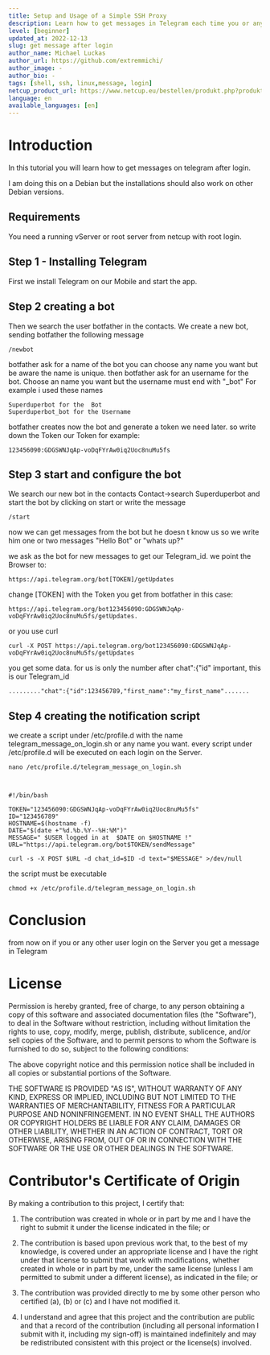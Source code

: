 ```yaml
---
title: Setup and Usage of a Simple SSH Proxy
description: Learn how to get messages in Telegram each time you or any other login on your server.
level: [beginner] 
updated_at: 2022-12-13
slug: get message after login
author_name: Michael Luckas
author_url: https://github.com/extremmichi/
author_image: -
author_bio: -
tags: [shell, ssh, linux,message, login] 
netcup_product_url: https://www.netcup.eu/bestellen/produkt.php?produkt=2991
language: en
available_languages: [en]
---
```

# Introduction

In this tutorial you will learn how to get messages on telegram after login.

I am doing this on a Debian  but the installations should also work on other Debian versions.


## Requirements

You need a running vServer or root server from netcup with root login.

## Step 1 - Installing Telegram
First we install Telegram on our Mobile and start the app.

## Step 2  creating a bot
Then we search the user botfather in the contacts.
We create a new bot, sending botfather the following message


    /newbot

 botfather ask for a name of the bot
you can choose any name you want but be aware the name is unique.
then botfather ask for an username for the bot. Choose an name you want 
but the username must end with "_bot"
For example i used these names
 

    Superduperbot for the  Bot
    Superduperbot_bot for the Username

    
botfather creates now the bot and generate a token we need later.
so write down the Token
our Token for example:

    123456090:GDGSWNJqAp-voDqFYrAw0iq2Uoc8nuMu5fs

     
## Step 3 start and configure the bot

We search our new bot in the contacts
Contact->search Superduperbot and start the bot by clicking on start or write the message 


    /start

now we can get messages from the bot but he doesn t know us so we write him one or two messages
"Hello Bot" or "whats up?"

we ask as the bot for new messages to get our Telegram_id.
we point the Browser to:


    https://api.telegram.org/bot[TOKEN]/getUpdates

     

change [TOKEN] with the Token you get from botfather
in this case:

    https://api.telegram.org/bot123456090:GDGSWNJqAp-voDqFYrAw0iq2Uoc8nuMu5fs/getUpdates.

     

or you use curl

    curl -X POST https://api.telegram.org/bot123456090:GDGSWNJqAp-voDqFYrAw0iq2Uoc8nuMu5fs/getUpdates

     
you get some data.
for us is only the number after chat":{"id" important,
this is our Telegram_id

    ........."chat":{"id":123456789,"first_name":"my_first_name".......

     
## Step 4 creating the notification script

we create a script under /etc/profile.d with the name telegram_message_on_login.sh or any name you want.
every script under /etc/profile.d will be executed on each login on the Server.

    nano /etc/profile.d/telegram_message_on_login.sh

     

    #!/bin/bash

    TOKEN="123456090:GDGSWNJqAp-voDqFYrAw0iq2Uoc8nuMu5fs"
    ID="123456789"
    HOSTNAME=$(hostname -f)
    DATE="$(date +"%d.%b.%Y--%H:%M")"
    MESSAGE=" $USER logged in at  $DATE on $HOSTNAME !"
    URL="https://api.telegram.org/bot$TOKEN/sendMessage"

    curl -s -X POST $URL -d chat_id=$ID -d text="$MESSAGE" >/dev/null

     

the script must be executable

    chmod +x /etc/profile.d/telegram_message_on_login.sh

# Conclusion
from now on if you or any other user login on the Server 
you get a message in Telegram 



# License

Permission is hereby granted, free of charge, to any person obtaining a copy
of this software and associated documentation files (the "Software"), to deal
in the Software without restriction, including without limitation the rights
to use, copy, modify, merge, publish, distribute, sublicence, and/or sell
copies of the Software, and to permit persons to whom the Software is
furnished to do so, subject to the following conditions:

The above copyright notice and this permission notice shall be included in all
copies or substantial portions of the Software.

THE SOFTWARE IS PROVIDED "AS IS", WITHOUT WARRANTY OF ANY KIND, EXPRESS OR
IMPLIED, INCLUDING BUT NOT LIMITED TO THE WARRANTIES OF MERCHANTABILITY,
FITNESS FOR A PARTICULAR PURPOSE AND NONINFRINGEMENT. IN NO EVENT SHALL THE
AUTHORS OR COPYRIGHT HOLDERS BE LIABLE FOR ANY CLAIM, DAMAGES OR OTHER
LIABILITY, WHETHER IN AN ACTION OF CONTRACT, TORT OR OTHERWISE, ARISING FROM,
OUT OF OR IN CONNECTION WITH THE SOFTWARE OR THE USE OR OTHER DEALINGS IN THE
SOFTWARE.

# Contributor's Certificate of Origin

By making a contribution to this project, I certify that:

1.  The contribution was created in whole or in part by me and I have the right to submit it under the license indicated in the file; or

2.  The contribution is based upon previous work that, to the best of my knowledge, is covered under an appropriate license and I have the right under that license to submit that work with modifications, whether created in whole or in part by me, under the same license (unless I am permitted to submit under a different license), as indicated in the file; or

3.  The contribution was provided directly to me by some other person who certified (a), (b) or (c) and I have not modified it.

4.  I understand and agree that this project and the contribution are public and that a record of the contribution (including all personal information I submit with it, including my sign-off) is maintained indefinitely and may be redistributed consistent with this project or the license(s) involved.
